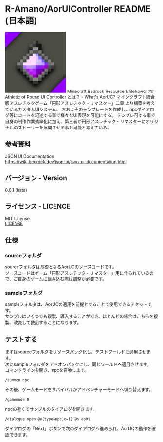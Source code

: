 # R-Amano/AorUIController README (日本語)
<img src="/source/pack_icon.png" width="200px" />
Minecraft Bedrock Resource & Behavior  
## Athletic of Round UI Controller とは？ - What's AorUC?
マインクラフト統合版アスレチックゲーム「円形アスレチック・リマスター」二章 より構築を考えているカスタムUIシステム。  
おおよそのテンプレートを作成し、npcダイアログ等にコードを記述する事で様々なUI表現を可能にする。  
テンプレ可する事で自身の制作作業効率化に加え、第三者が円形アスレチック・リマスターにオリジナルのストーリーを展開させる事も可能と考えている。  

## 参考資料
JSON UI Documentation  
https://wiki.bedrock.dev/json-ui/json-ui-documentation.html  

## バージョン - Version
0.0.1 (bata)  

## ライセンス - LICENCE
MIT License.  
[LICENSE](LICENSE)  

## 仕様
### sourceフォルダ
sourceフォルダは基礎となるAorUCのソースコードです。  
ソースコードはゲーム「円形アスレチック・リマスター」用に作られているので、ご自身のゲームに組み込む際は調整が必要です。  

### sampleフォルダ
sampleフォルダは、AorUCの適用を前提とすることで使用できるアセットです。  
サンプルはいくつでも複製、導入することができ、ほとんどの場合はこちらを複製、改変して使用することになります。  

## テストする
まずはsourceフォルダをリソースパック化し、テストワールドに適用させます。  
次にsampleフォルダをアドオンパックにし、同じワールドへ適用させます。  
コマンドラインを開き、npcを召喚します。
```
/summon npc
```
その後、ゲームモードをサバイバルかアドベンチャーモードへ切り替えます。
```
/gamemode 0
```
npcの近くでサンプルのダイアログを開きます。
```
/dialogue open @e[type=npc,c=1] @s ep01
```
ダイアログの「Next」ボタンで次のダイアログへ進められ、AorUCの動作を確認できます。

